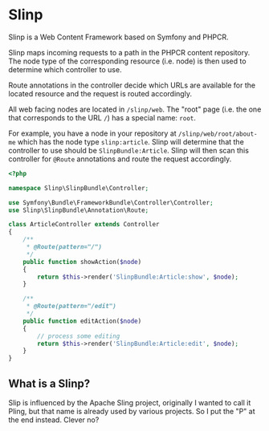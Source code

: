 # Slinp

Slinp is a Web Content Framework based on Symfony and PHPCR.

Slinp maps incoming requests to a path in the PHPCR content repository.  The
node type of the corresponding resource (i.e. node) is then used to determine
which controller to use.

Route annotations in the controller decide which URLs are available for the
located resource and the request is routed accordingly.

All web facing nodes are located in `/slinp/web`. The "root" page (i.e. the
one that corresponds to the URL `/`) has a special name: `root`.

For example, you have a node in your repository at `/slinp/web/root/about-me`
which has the node type `slinp:article`. Slinp will determine that the
controller to use should be `SlinpBundle:Article`. Slinp will then scan
this controller for `@Route` annotations and route the request accordingly.


````php
<?php

namespace Slinp\SlinpBundle\Controller;

use Symfony\Bundle\FrameworkBundle\Controller\Controller;
use Slinp\SlinpBundle\Annotation\Route;

class ArticleController extends Controller
{
    /**
     * @Route(pattern="/")
     */
    public function showAction($node)
    {
        return $this->render('SlinpBundle:Article:show', $node);
    }

    /**
     * @Route(pattern="/edit")
     */
    public function editAction($node)
    {
        // process some editing
        return $this->render('SlinpBundle:Article:edit', $node);
    }
}
````

## What is a Slinp?

Slip is influenced by the Apache Sling project, originally I wanted to call it
Pling, but that name is already used by various projects. So I put the "P" at
the end instead. Clever no?
